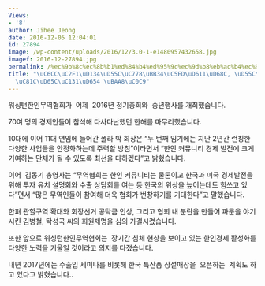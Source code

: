 ```yaml
---
Views:
- '8'
author: Jihee Jeong
date: 2016-12-05 12:04:01
id: 27894
image: /wp-content/uploads/2016/12/3.0-1-e1480957432658.jpg
imagef: 2016-12-27894.jpg
permalink: /%ec%9b%8c%ec%8b%b1%ed%84%b4%ed%95%9c%ec%9d%b8%eb%ac%b4%ec%97%ad%ed%98%91%ed%9a%8c-%ed%95%9c%ec%9d%b8%ea%b2%bd%ec%a0%9c%ed%99%9c%ec%84%b1%ed%99%94-%eb%aa%a8%ec%83%89/
title: "\uC6CC\uC2F1\uD134\uD55C\uC778\uBB34\uC5ED\uD611\uD68C, \uD55C\uC778\uACBD\
  \uC81C\uD65C\uC131\uD654 \uBAA8\uC0C9"
---
```


워싱턴한인무역협회가  어제  2016년 정기총회와  송년행사를 개최했습니다.

70여 명의 경제인들이 참석해 다사다난했던 한해를 마무리했습니다.

10대에 이어 11대 연임에 들어간 폴라 박 회장은 “두 번째 임기에는 지난 2년간 런칭한 다양한 사업들을 안정화하는데 주력할 방침”이라면서 “한인 커뮤니티 경제 발전에 크게 기여하는 단체가 될 수 있도록 최선을 다하겠다”고 밝혔습니다.

이어  김동기 총영사는 “무역협회는 한인 커뮤니티는 물론이고 한국과 미국 경제발전을 위해 투자 유치 설명회와 수출 상담회를 여는 등 한국의 위상을 높이는데도 힘쓰고 있다”면서 “많은 무역인들이 참여해 더욱 협회가 번창하기를 기대한다”고 말했습니다.

한펴 관할구역 확대와 회장선거 공탁금 인상, 그리고 협회 내 분란을 만들어 파문을 야기시킨 김병철, 탁성국 씨의 회원제명을 심의 가결시켰습니다.

또한 앞으로 워싱턴한인무역협회는  장기간 침체 현상을 보이고 있는 한인경제 활성화를 다양한 노력을 기울일 것이라고 의지를 다졌습니다.

내년 2017년에는 수출입 세미나를 비롯해 한국 특산품 상설매장을  오픈하는  계획도 하고 있다고 밝혔습니다..

&nbsp;

&nbsp;